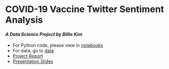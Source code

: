 # COVID-19 Vaccine Twitter Sentiment Analysis
#### *A Data Science Project by Billie Kim*
- For Python code, please view in [notebooks](/notebooks)
- For data, go to [data](/data)
- [Project Report](Capstone-2%20Project%20Report.pdf)
- [Presentation Slides](Capstone-2%20Presentation.pdf)
